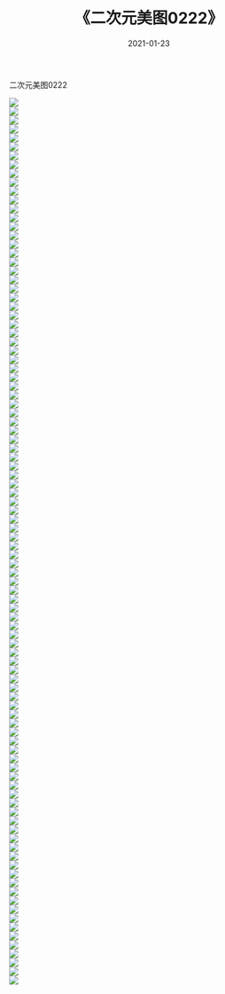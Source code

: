 ﻿---
layout: post
title:  《二次元美图0222》
date:   2021-01-23
img: http://imgx.orgx.ga/二次元/2021/二次元美图0222/000.jpg
categories: [美女, 清纯, 唯美]
---

二次元美图0222

 ![](http://imgx.orgx.ga/二次元/2021/二次元美图0222/001.jpg) <br>![](http://imgx.orgx.ga/二次元/2021/二次元美图0222/002.jpg) <br>![](http://imgx.orgx.ga/二次元/2021/二次元美图0222/003.jpg) <br>![](http://imgx.orgx.ga/二次元/2021/二次元美图0222/004.jpg) <br>![](http://imgx.orgx.ga/二次元/2021/二次元美图0222/005.jpg) <br>![](http://imgx.orgx.ga/二次元/2021/二次元美图0222/006.jpg) <br>![](http://imgx.orgx.ga/二次元/2021/二次元美图0222/007.jpg) <br>![](http://imgx.orgx.ga/二次元/2021/二次元美图0222/008.jpg) <br>![](http://imgx.orgx.ga/二次元/2021/二次元美图0222/009.jpg) <br>![](http://imgx.orgx.ga/二次元/2021/二次元美图0222/010.jpg) <br>![](http://imgx.orgx.ga/二次元/2021/二次元美图0222/011.jpg) <br>![](http://imgx.orgx.ga/二次元/2021/二次元美图0222/012.jpg) <br>![](http://imgx.orgx.ga/二次元/2021/二次元美图0222/013.jpg) <br>![](http://imgx.orgx.ga/二次元/2021/二次元美图0222/014.jpg) <br>![](http://imgx.orgx.ga/二次元/2021/二次元美图0222/015.jpg) <br>![](http://imgx.orgx.ga/二次元/2021/二次元美图0222/016.jpg) <br>![](http://imgx.orgx.ga/二次元/2021/二次元美图0222/017.jpg) <br>![](http://imgx.orgx.ga/二次元/2021/二次元美图0222/018.jpg) <br>![](http://imgx.orgx.ga/二次元/2021/二次元美图0222/019.jpg) <br>![](http://imgx.orgx.ga/二次元/2021/二次元美图0222/020.jpg) <br>![](http://imgx.orgx.ga/二次元/2021/二次元美图0222/021.jpg) <br>![](http://imgx.orgx.ga/二次元/2021/二次元美图0222/022.jpg) <br>![](http://imgx.orgx.ga/二次元/2021/二次元美图0222/023.jpg) <br>![](http://imgx.orgx.ga/二次元/2021/二次元美图0222/024.jpg) <br>![](http://imgx.orgx.ga/二次元/2021/二次元美图0222/025.jpg) <br>![](http://imgx.orgx.ga/二次元/2021/二次元美图0222/026.jpg) <br>![](http://imgx.orgx.ga/二次元/2021/二次元美图0222/027.jpg) <br>![](http://imgx.orgx.ga/二次元/2021/二次元美图0222/028.jpg) <br>![](http://imgx.orgx.ga/二次元/2021/二次元美图0222/029.jpg) <br>![](http://imgx.orgx.ga/二次元/2021/二次元美图0222/030.jpg) <br>![](http://imgx.orgx.ga/二次元/2021/二次元美图0222/031.jpg) <br>![](http://imgx.orgx.ga/二次元/2021/二次元美图0222/032.jpg) <br>![](http://imgx.orgx.ga/二次元/2021/二次元美图0222/033.jpg) <br>![](http://imgx.orgx.ga/二次元/2021/二次元美图0222/034.jpg) <br>![](http://imgx.orgx.ga/二次元/2021/二次元美图0222/035.jpg) <br>![](http://imgx.orgx.ga/二次元/2021/二次元美图0222/036.jpg) <br>![](http://imgx.orgx.ga/二次元/2021/二次元美图0222/037.jpg) <br>![](http://imgx.orgx.ga/二次元/2021/二次元美图0222/038.jpg) <br>![](http://imgx.orgx.ga/二次元/2021/二次元美图0222/039.jpg) <br>![](http://imgx.orgx.ga/二次元/2021/二次元美图0222/040.jpg) <br>![](http://imgx.orgx.ga/二次元/2021/二次元美图0222/041.jpg) <br>![](http://imgx.orgx.ga/二次元/2021/二次元美图0222/042.jpg) <br>![](http://imgx.orgx.ga/二次元/2021/二次元美图0222/043.jpg) <br>![](http://imgx.orgx.ga/二次元/2021/二次元美图0222/044.jpg) <br>![](http://imgx.orgx.ga/二次元/2021/二次元美图0222/045.jpg) <br>![](http://imgx.orgx.ga/二次元/2021/二次元美图0222/046.jpg) <br>![](http://imgx.orgx.ga/二次元/2021/二次元美图0222/047.jpg) <br>![](http://imgx.orgx.ga/二次元/2021/二次元美图0222/048.jpg) <br>![](http://imgx.orgx.ga/二次元/2021/二次元美图0222/049.jpg) <br>![](http://imgx.orgx.ga/二次元/2021/二次元美图0222/050.jpg) <br>![](http://imgx.orgx.ga/二次元/2021/二次元美图0222/051.jpg) <br>![](http://imgx.orgx.ga/二次元/2021/二次元美图0222/052.jpg) <br>![](http://imgx.orgx.ga/二次元/2021/二次元美图0222/053.jpg) <br>![](http://imgx.orgx.ga/二次元/2021/二次元美图0222/054.jpg) <br>![](http://imgx.orgx.ga/二次元/2021/二次元美图0222/055.jpg) <br>![](http://imgx.orgx.ga/二次元/2021/二次元美图0222/056.jpg) <br>![](http://imgx.orgx.ga/二次元/2021/二次元美图0222/057.jpg) <br>![](http://imgx.orgx.ga/二次元/2021/二次元美图0222/058.jpg) <br>![](http://imgx.orgx.ga/二次元/2021/二次元美图0222/059.jpg) <br>![](http://imgx.orgx.ga/二次元/2021/二次元美图0222/060.jpg) <br>![](http://imgx.orgx.ga/二次元/2021/二次元美图0222/061.jpg) <br>![](http://imgx.orgx.ga/二次元/2021/二次元美图0222/062.jpg) <br>![](http://imgx.orgx.ga/二次元/2021/二次元美图0222/063.jpg) <br>![](http://imgx.orgx.ga/二次元/2021/二次元美图0222/064.jpg) <br>![](http://imgx.orgx.ga/二次元/2021/二次元美图0222/065.jpg) <br>![](http://imgx.orgx.ga/二次元/2021/二次元美图0222/066.jpg) <br>![](http://imgx.orgx.ga/二次元/2021/二次元美图0222/067.jpg) <br>![](http://imgx.orgx.ga/二次元/2021/二次元美图0222/068.jpg) <br>![](http://imgx.orgx.ga/二次元/2021/二次元美图0222/069.jpg) <br>![](http://imgx.orgx.ga/二次元/2021/二次元美图0222/070.jpg) <br>![](http://imgx.orgx.ga/二次元/2021/二次元美图0222/071.jpg) <br>![](http://imgx.orgx.ga/二次元/2021/二次元美图0222/072.jpg) <br>![](http://imgx.orgx.ga/二次元/2021/二次元美图0222/073.jpg) <br>![](http://imgx.orgx.ga/二次元/2021/二次元美图0222/074.jpg) <br>![](http://imgx.orgx.ga/二次元/2021/二次元美图0222/075.jpg) <br>![](http://imgx.orgx.ga/二次元/2021/二次元美图0222/076.jpg) <br>![](http://imgx.orgx.ga/二次元/2021/二次元美图0222/077.jpg) <br>![](http://imgx.orgx.ga/二次元/2021/二次元美图0222/078.jpg) <br>![](http://imgx.orgx.ga/二次元/2021/二次元美图0222/079.jpg) <br>![](http://imgx.orgx.ga/二次元/2021/二次元美图0222/080.jpg) <br>![](http://imgx.orgx.ga/二次元/2021/二次元美图0222/081.jpg) <br>![](http://imgx.orgx.ga/二次元/2021/二次元美图0222/082.jpg) <br>![](http://imgx.orgx.ga/二次元/2021/二次元美图0222/083.jpg) <br>![](http://imgx.orgx.ga/二次元/2021/二次元美图0222/084.jpg) <br>![](http://imgx.orgx.ga/二次元/2021/二次元美图0222/085.jpg) <br>![](http://imgx.orgx.ga/二次元/2021/二次元美图0222/086.jpg) <br>![](http://imgx.orgx.ga/二次元/2021/二次元美图0222/087.jpg) <br>![](http://imgx.orgx.ga/二次元/2021/二次元美图0222/088.jpg) <br>![](http://imgx.orgx.ga/二次元/2021/二次元美图0222/089.jpg) <br>![](http://imgx.orgx.ga/二次元/2021/二次元美图0222/090.jpg) <br>![](http://imgx.orgx.ga/二次元/2021/二次元美图0222/091.jpg) <br>![](http://imgx.orgx.ga/二次元/2021/二次元美图0222/092.jpg) <br>![](http://imgx.orgx.ga/二次元/2021/二次元美图0222/093.jpg) <br>![](http://imgx.orgx.ga/二次元/2021/二次元美图0222/094.jpg) <br>![](http://imgx.orgx.ga/二次元/2021/二次元美图0222/095.jpg) <br>![](http://imgx.orgx.ga/二次元/2021/二次元美图0222/096.jpg) <br>![](http://imgx.orgx.ga/二次元/2021/二次元美图0222/097.jpg) <br>![](http://imgx.orgx.ga/二次元/2021/二次元美图0222/098.jpg) <br>![](http://imgx.orgx.ga/二次元/2021/二次元美图0222/099.jpg) <br>![](http://imgx.orgx.ga/二次元/2021/二次元美图0222/100.jpg) <br>